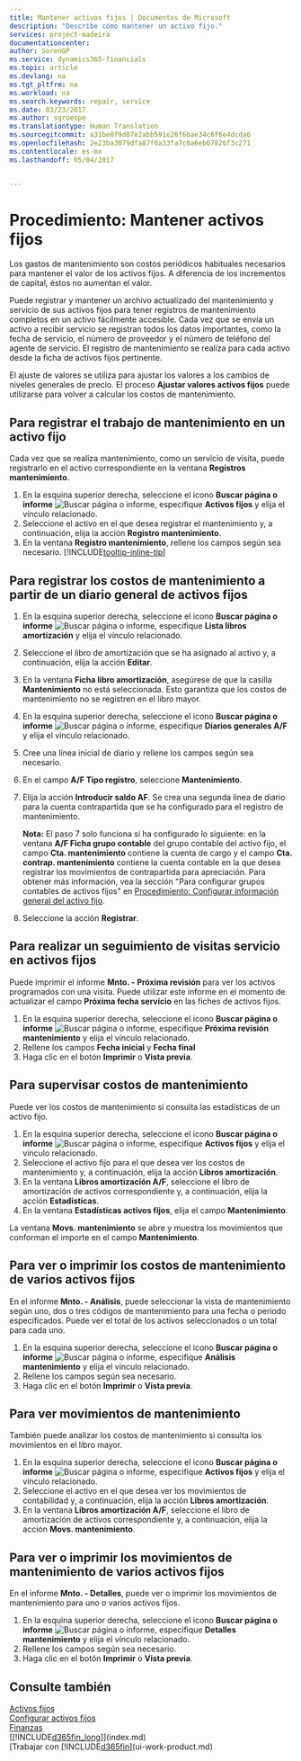 ```yaml
---
title: Mantener activos fijos | Documentos de Microsoft
description: "Describe cómo mantener un activo fijo."
services: project-madeira
documentationcenter: 
author: SorenGP
ms.service: dynamics365-financials
ms.topic: article
ms.devlang: na
ms.tgt_pltfrm: na
ms.workload: na
ms.search.keywords: repair, service
ms.date: 03/23/2017
ms.author: sgroespe
ms.translationtype: Human Translation
ms.sourcegitcommit: a31be0f9d07e2abb591e26f6bae34c6f6e4dcda6
ms.openlocfilehash: 2e23ba3079dfa87f6a33fa7c0a6eb67826f3c271
ms.contentlocale: es-mx
ms.lasthandoff: 05/04/2017


---
```

# <a name="how-to-maintain-fixed-assets"></a>Procedimiento: Mantener activos fijos
Los gastos de mantenimiento son costos periódicos habituales necesarios para mantener el valor de los activos fijos. A diferencia de los incrementos de capital, éstos no aumentan el valor.

Puede registrar y mantener un archivo actualizado del mantenimiento y servicio de sus activos fijos para tener registros de mantenimiento completos en un activo fácilmente accesible. Cada vez que se envía un activo a recibir servicio se registran todos los datos importantes, como la fecha de servicio, el número de proveedor y el número de teléfono del agente de servicio. El registro de mantenimiento se realiza para cada activo desde la ficha de activos fijos pertinente.

El ajuste de valores se utiliza para ajustar los valores a los cambios de niveles generales de precio. El proceso **Ajustar valores activos fijos** puede utilizarse para volver a calcular los costos de mantenimiento.

## <a name="to-record-maintenance-work-on-a-fixed-asset"></a>Para registrar el trabajo de mantenimiento en un activo fijo
Cada vez que se realiza mantenimiento, como un servicio de visita, puede registrarlo en el activo correspondiente en la ventana **Registros mantenimiento**.  

1. En la esquina superior derecha, seleccione el icono **Buscar página o informe** ![Buscar página o informe](media/ui-search/search_small.png "Icono Buscar página o informe"), especifique **Activos fijos** y elija el vínculo relacionado.  
2. Seleccione el activo en el que desea registrar el mantenimiento y, a continuación, elija la acción **Registro mantenimiento**.
3. En la ventana **Registro mantenimiento**, rellene los campos según sea necesario. [!INCLUDE[tooltip-inline-tip](includes/tooltip-inline-tip_md.md)]  

## <a name="to-post-maintenance-costs-from-a-fixed-asset-gl-journal"></a>Para registrar los costos de mantenimiento a partir de un diario general de activos fijos
1. En la esquina superior derecha, seleccione el icono **Buscar página o informe** ![Buscar página o informe](media/ui-search/search_small.png "Icono Buscar página o informe"), especifique **Lista libros amortización** y elija el vínculo relacionado.  
2. Seleccione el libro de amortización que se ha asignado al activo y, a continuación, elija la acción **Editar**.
3. En la ventana **Ficha libro amortización**, asegúrese de que la casilla **Mantenimiento** no está seleccionada. Esto garantiza que los costos de mantenimiento no se registren en el libro mayor.
4. En la esquina superior derecha, seleccione el icono **Buscar página o informe** ![Buscar página o informe](media/ui-search/search_small.png "Icono Buscar página o informe"), especifique **Diarios generales A/F** y elija el vínculo relacionado.  
5. Cree una línea inicial de diario y rellene los campos según sea necesario.
6. En el campo **A/F Tipo registro**, seleccione **Mantenimiento**.
7. Elija la acción **Introducir saldo AF**. Se crea una segunda línea de diario para la cuenta contrapartida que se ha configurado para el registro de mantenimiento.

    **Nota:** El paso 7 solo funciona si ha configurado lo siguiente: en la ventana **A/F Ficha grupo contable** del grupo contable del activo fijo, el campo **Cta. mantenimiento** contiene la cuenta de cargo y el campo **Cta. contrap. mantenimiento** contiene la cuenta contable en la que desea registrar los movimientos de contrapartida para apreciación. Para obtener más información, vea la sección "Para configurar grupos contables de activos fijos" en [Procedimiento: Configurar información general del activo fijo](fa-how-setup-general.md).
8. Seleccione la acción **Registrar**.

## <a name="to-follow-up-on-fixed-assets-service-visits"></a>Para realizar un seguimiento de visitas servicio en activos fijos
Puede imprimir el informe **Mnto. - Próxima revisión** para ver los activos programados con una visita. Puede utilizar este informe en el momento de actualizar el campo **Próxima fecha servicio** en las fiches de activos fijos.  

1. En la esquina superior derecha, seleccione el icono **Buscar página o informe** ![Buscar página o informe](media/ui-search/search_small.png "Icono Buscar página o informe"), especifique **Próxima revisión mantenimiento** y elija el vínculo relacionado.  
2. Rellene los campos **Fecha inicial** y **Fecha final**  
3. Haga clic en el botón **Imprimir** o **Vista previa**.

## <a name="to-monitor-maintenance-costs"></a>Para supervisar costos de mantenimiento
Puede ver los costos de mantenimiento si consulta las estadísticas de un activo fijo.  

1. En la esquina superior derecha, seleccione el icono **Buscar página o informe** ![Buscar página o informe](media/ui-search/search_small.png "Icono Buscar página o informe"), especifique **Activos fijos** y elija el vínculo relacionado.
2. Seleccione el activo fijo para el que desea ver los costos de mantenimiento y, a continuación, elija la acción **Libros amortización**.
3. En la ventana **Libros amortización A/F**, seleccione el libro de amortización de activos correspondiente y, a continuación, elija la acción **Estadísticas**.
4. En la ventana **Estadísticas activos fijos**, elija el campo **Mantenimiento**.

La ventana **Movs. mantenimiento** se abre y muestra los movimientos que conforman el importe en el campo **Mantenimiento**.

## <a name="to-view-or-print-maintenance-costs-for-multiple-fixed-assets"></a>Para ver o imprimir los costos de mantenimiento de varios activos fijos
En el informe **Mnto. - Análisis**, puede seleccionar la vista de mantenimiento según uno, dos o tres códigos de mantenimiento para una fecha o periodo especificados. Puede ver el total de los activos seleccionados o un total para cada uno.

1. En la esquina superior derecha, seleccione el icono **Buscar página o informe** ![Buscar página o informe](media/ui-search/search_small.png "Icono Buscar página o informe"), especifique **Análisis mantenimiento** y elija el vínculo relacionado.
2. Rellene los campos según sea necesario.
3. Haga clic en el botón **Imprimir** o **Vista previa**.

## <a name="to-view-maintenance-ledger-entries"></a>Para ver movimientos de mantenimiento
También puede analizar los costos de mantenimiento si consulta los movimientos en el libro mayor.  

1. En la esquina superior derecha, seleccione el icono **Buscar página o informe** ![Buscar página o informe](media/ui-search/search_small.png "Icono Buscar página o informe"), especifique **Activos fijos** y elija el vínculo relacionado.
2. Seleccione el activo en el que desea ver los movimientos de contabilidad y, a continuación, elija la acción **Libros amortización**.
3. En la ventana **Libros amortización A/F**, seleccione el libro de amortización de activos correspondiente y, a continuación, elija la acción **Movs. mantenimiento**.

## <a name="to-view-or-print-maintenance-ledger-entries-for-multiple-fixed-assets"></a>Para ver o imprimir los movimientos de mantenimiento de varios activos fijos
En el informe **Mnto. - Detalles**, puede ver o imprimir los movimientos de mantenimiento para uno o varios activos fijos.  

1. En la esquina superior derecha, seleccione el icono **Buscar página o informe** ![Buscar página o informe](media/ui-search/search_small.png "Icono Buscar página o informe"), especifique **Detalles mantenimiento** y elija el vínculo relacionado.
2. Rellene los campos según sea necesario.
3. Haga clic en el botón **Imprimir** o **Vista previa**.

## <a name="see-also"></a>Consulte también
[Activos fijos](fa-manage.md)  
[Configurar activos fijos](fa-setup.md)  
[Finanzas](finance.md)  
[[!INCLUDE[d365fin_long](includes/d365fin_long_md.md)]](index.md)  
[Trabajar con [!INCLUDE[d365fin](includes/d365fin_md.md)](ui-work-product.md)

